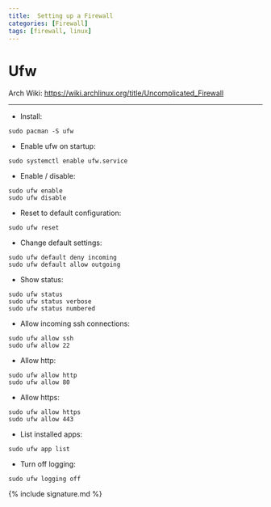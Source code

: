 ```yaml
---
title:  Setting up a Firewall
categories: [Firewall]
tags: [firewall, linux]
---
```


# Ufw

Arch Wiki:
<a href="https://wiki.archlinux.org/title/Uncomplicated_Firewall" target="_blank">https://wiki.archlinux.org/title/Uncomplicated_Firewall</a>

---

- Install:
```terminal
sudo pacman -S ufw
```

- Enable ufw on startup:
```terminal
sudo systemctl enable ufw.service
```

- Enable / disable:
```terminal
sudo ufw enable
sudo ufw disable
```

- Reset to default configuration:
```terminal
sudo ufw reset
```

- Change default settings:
```terminal
sudo ufw default deny incoming
sudo ufw default allow outgoing
```

- Show status:
```terminal
sudo ufw status
sudo ufw status verbose
sudo ufw status numbered
```

- Allow incoming ssh connections:
```terminal
sudo ufw allow ssh
sudo ufw allow 22
```

- Allow http:
```terminal
sudo ufw allow http
sudo ufw allow 80
```

- Allow https:
```terminal
sudo ufw allow https
sudo ufw allow 443
```

- List installed apps:
```terminal
sudo ufw app list
```

- Turn off logging:
```terminal
sudo ufw logging off
```

{% include signature.md %}